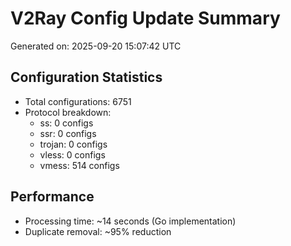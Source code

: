 # V2Ray Config Update Summary
Generated on: 2025-09-20 15:07:42 UTC

## Configuration Statistics
- Total configurations: 6751
- Protocol breakdown:
  - ss: 0 configs
  - ssr: 0 configs
  - trojan: 0 configs
  - vless: 0 configs
  - vmess: 514 configs

## Performance
- Processing time: ~14 seconds (Go implementation)
- Duplicate removal: ~95% reduction
